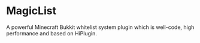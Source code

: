 # MagicList
A powerful Minecraft Bukkit whitelist system plugin which is well-code, high performance and based on HiPlugin.
